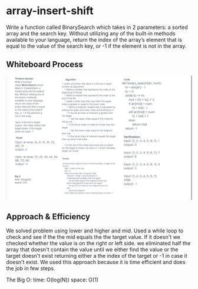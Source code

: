 # array-insert-shift
<!-- Description of the challenge -->
Write a function called BinarySearch which takes in 2 parameters: a sorted array and the search key. Without utilizing any of the built-in methods available to your language, return the index of the array’s element that is equal to the value of the search key, or -1 if the element is not in the array.

## Whiteboard Process
<!-- Embedded whiteboard image -->
![whiteboard](../binary-search/binary-search.png)

## Approach & Efficiency
<!-- What approach did you take? Discuss Why. What is the Big O space/time for this approach? -->
We solved problem using lower and higher and mid. Used a while loop to check and see if the the mid equals the the target value. If it doesn't we checked whether the value is on the right or left side. we eliminated half the array that doesn't contain the value until we either find the value or the target doesn't exist returning either a the index of the target or -1 in case it doesn't exist. We used this approach because it is time efficient and does the job in few steps.

The Big O:
time: O(log(N))
space: O(1)

